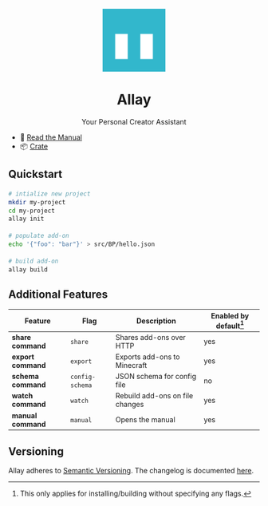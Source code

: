 <p align="center">
  <img
    src="https://raw.githubusercontent.com/allay-mc/assets/main/logo-1080x.png"
    width="25%"
    align="center"
    alt="Animated Allay"
  />
  <h1 align="center">Allay</h1>
  <p align="center">
    Your Personal Creator Assistant
  </p>
</p>

- 📖 [Read the Manual](https://allay-mc.github.io/allay/)
- 📦 [Crate](https://crates.io/crates/allay)


## Quickstart

```bash
# intialize new project
mkdir my-project
cd my-project
allay init

# populate add-on
echo '{"foo": "bar"}' > src/BP/hello.json

# build add-on
allay build
```


## Additional Features

Feature             | Flag             | Description                     | Enabled by default[^1]
--------------------|------------------|---------------------------------|-----------------------
**share command**   | `share`          | Shares add-ons over HTTP        | yes
**export command**  | `export`         | Exports add-ons to Minecraft    | yes
**schema command**  | `config-schema`  | JSON schema for config file     | no
**watch command**   | `watch`          | Rebuild add-ons on file changes | yes
**manual command**  | `manual`         | Opens the manual                | yes

[^1]: This only applies for installing/building without specifying any flags.


## Versioning

Allay adheres to [Semantic Versioning](https://semver.org/). The changelog is
documented [here](./CHANGELOG.md).

